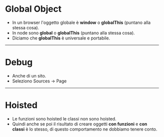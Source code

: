 # Global Object
* In un browser l'oggetto globale è __window__ o __globalThis__ (puntano alla stessa cosa).
* In node sono __global__ o __globalThis__ (puntano alla stessa cosa).
* Diciamo che __globalThis__ è universale e portabile.

---
# Debug 
* Anche di un sito.
* Seleziono Sources -> Page

---
# Hoisted
* Le funzioni sono hoisted le classi non sono hoisted.
* Quindi anche se poi il risultato di creare oggetti __con funzioni__ e __con classi__ è lo stesso, di questo comportamento ne dobbiamo tenere conto.

